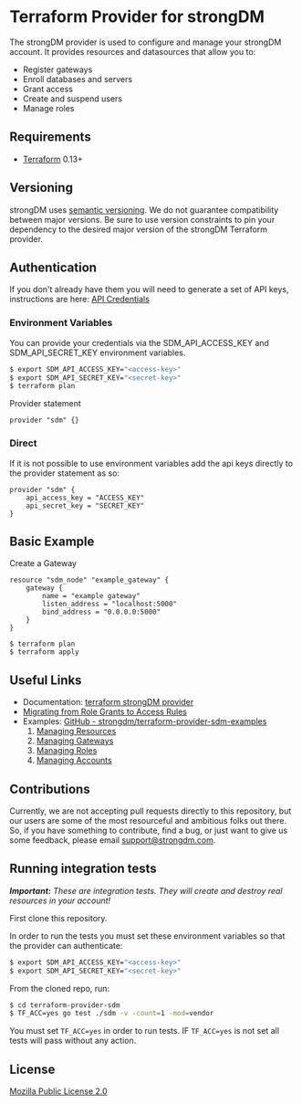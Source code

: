 # Terraform Provider for strongDM

The strongDM provider is used to configure and manage your strongDM account. It
provides resources and datasources that allow you to:

* Register gateways
* Enroll databases and servers
* Grant access
* Create and suspend users
* Manage roles

## Requirements

- [Terraform](https://www.terraform.io/downloads.html) 0.13+

## Versioning

strongDM uses [semantic versioning](https://semver.org/). We do not guarantee
compatibility between major versions. Be sure to use version constraints to pin
your dependency to the desired major version of the strongDM Terraform provider.

## Authentication

If you don't already have them you will need to generate a set of API keys,
instructions are here: [API
Credentials](https://www.strongdm.com/docs/admin-guide/api-credentials/)

### Environment Variables

You can provide your credentials via the SDM_API_ACCESS_KEY and
SDM_API_SECRET_KEY environment variables.

```sh
$ export SDM_API_ACCESS_KEY="<access-key>"
$ export SDM_API_SECRET_KEY="<secret-key>"
$ terraform plan
```

Provider statement
```hcl
provider "sdm" {}
```

### Direct

If it is not possible to use environment variables add the api keys directly to
the provider statement as so:

```hcl
provider "sdm" {
	api_access_key = "ACCESS_KEY"
	api_secret_key = "SECRET_KEY"
}
```

## Basic Example

Create a Gateway

```hcl
resource "sdm_node" "example_gateway" {
    gateway {
        name = "example gateway"
        listen_address = "localhost:5000"
        bind_address = "0.0.0.0:5000"
    }
}
```

```shell
$ terraform plan
$ terraform apply
```

## Useful Links

* Documentation: [terraform strongDM provider](https://registry.terraform.io/providers/strongdm/sdm/latest/docs)
* [Migrating from Role Grants to Access Rules](https://registry.terraform.io/providers/strongdm/sdm/2.0.0/docs/guides/migrating_from_role_grants_to_access_rules)
* Examples: [GitHub - strongdm/terraform-provider-sdm-examples](https://github.com/strongdm/terraform-provider-sdm-examples)
	1. [Managing Resources](https://github.com/strongdm/terraform-provider-sdm-examples/tree/master/1_managing_resources)
	2. [Managing Gateways](https://github.com/strongdm/terraform-provider-sdm-examples/tree/master/4_managing_gateways)
	3. [Managing Roles](https://github.com/strongdm/terraform-provider-sdm-examples/tree/master/3_managing_roles)
	4. [Managing Accounts](https://github.com/strongdm/terraform-provider-sdm-examples/tree/master/2_managing_accounts)

## Contributions

Currently, we are not accepting pull requests directly to this repository, but
our users are some of the most resourceful and ambitious folks out there. So, if
you have something to contribute, find a bug, or just want to give us some
feedback, please email <support@strongdm.com>.

## Running integration tests

_**Important:** These are integration tests. They will create and destroy real
resources in your account!_

First clone this repository.

In order to run the tests you must set these environment variables so that the
provider can authenticate:
```sh
$ export SDM_API_ACCESS_KEY="<access-key>"
$ export SDM_API_SECRET_KEY="<secret-key>"
```

From the cloned repo, run:
```sh
$ cd terraform-provider-sdm
$ TF_ACC=yes go test ./sdm -v -count=1 -mod=vendor
```

You must set `TF_ACC=yes` in order to run tests. IF `TF_ACC=yes` is not set all
tests will pass without any action.

## License

[Mozilla Public License 2.0](https://github.com/strongdm/terraform-provider-sdm/blob/master/LICENSE)
